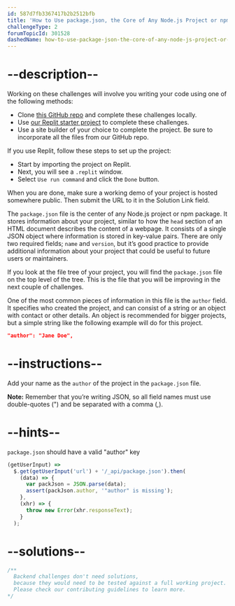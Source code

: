 ```yaml
---
id: 587d7fb3367417b2b2512bfb
title: 'How to Use package.json, the Core of Any Node.js Project or npm Package'
challengeType: 2
forumTopicId: 301528
dashedName: how-to-use-package-json-the-core-of-any-node-js-project-or-npm-package
---
```


# --description--

Working on these challenges will involve you writing your code using one of the following methods:

- Clone <a href="https://github.com/topcoder-platform/boilerplate-npm/" target="_blank" rel="noopener noreferrer nofollow">this GitHub repo</a> and complete these challenges locally.
- Use <a href="https://replit.com/github/topcoder-platform/boilerplate-npm" target="_blank" rel="noopener noreferrer nofollow">our Replit starter project</a> to complete these challenges.
- Use a site builder of your choice to complete the project. Be sure to incorporate all the files from our GitHub repo.

If you use Replit, follow these steps to set up the project:

-   Start by importing the project on Replit. 
-   Next, you will see a `.replit` window. 
-   Select `Use run command` and click the `Done` button. 

When you are done, make sure a working demo of your project is hosted somewhere public. Then submit the URL to it in the Solution Link field. 

The `package.json` file is the center of any Node.js project or npm package. It stores information about your project, similar to how the `head` section of an HTML document describes the content of a webpage. It consists of a single JSON object where information is stored in key-value pairs. There are only two required fields; `name` and `version`, but it’s good practice to provide additional information about your project that could be useful to future users or maintainers.

If you look at the file tree of your project, you will find the `package.json` file on the top level of the tree. This is the file that you will be improving in the next couple of challenges.

One of the most common pieces of information in this file is the `author` field. It specifies who created the project, and can consist of a string or an object with contact or other details. An object is recommended for bigger projects, but a simple string like the following example will do for this project.

```json
"author": "Jane Doe",
```

# --instructions--

Add your name as the `author` of the project in the `package.json` file.

**Note:** Remember that you’re writing JSON, so all field names must use double-quotes (") and be separated with a comma (,).

# --hints--

`package.json` should have a valid "author" key

```js
(getUserInput) =>
  $.get(getUserInput('url') + '/_api/package.json').then(
    (data) => {
      var packJson = JSON.parse(data);
      assert(packJson.author, '"author" is missing');
    },
    (xhr) => {
      throw new Error(xhr.responseText);
    }
  );
```

# --solutions--

```js
/**
  Backend challenges don't need solutions, 
  because they would need to be tested against a full working project. 
  Please check our contributing guidelines to learn more.
*/
```
